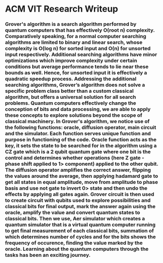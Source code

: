 # ACM VIT Research Writeup
### Grover's algorithm is a search algorithm performed by quantum computers that has effectively O(root n) complexity. Comparatively speaking, for a normal computer searching algorithms are limited to binary and linear search, whose complexity is O(log n) for sorted input and O(n) for unsorted input respectively. Additional searching algorithms have minor optimizations which improve complexity under certain conditions but average performance tends to lie near these bounds as well. Hence, for unsorted input it is effectively a quadratic speedup process. Addressing the additional searching algorithms, Grover’s algorithm does not solve a specific problem class better than a custom classical algorithm, but offers a universal solution for all search problems. Quantum computers effectively change the conception of bits and data processing, we are able to apply these concepts to explore solutions beyond the scope of classical machinery. In Grover's algorithm, we notice use of the following functions: oracle, diffusion operator, main circuit and the simulator. Each function serves unique function and purpose in functioning of the code. Oracle function acts as the key, it sets the state to be searched for in the algorithm using a CZ gate which is a 2 qubit quantum gate where one bit is the control and determines whether operations (here Z gate - phase shift applied to 1> component) applied to the other qubit. The diffusion operator amplifies the correct answer, flipping the values around the average, then applying hadamard gate to get all states in equal amplitude, move from amplitude to phase basis and use not gate to invert 0> state and then undo the effects by applying all gates again. Grover circuit is then used to create circuit with qubits used to explore possibilities and classical bits for final output, mark the answer again using the oracle, amplify the value and convert quantum states to classical bits. Then we use, Aer simulator which creates a quantum simulator that is a virtual quantum computer running to get final measurement of each classical bits, summation of which determines number of cycles and for the bits shows the frequency of occurence, finding the value marked by the oracle. Learning about the quantum computers through the tasks has been an exciting journey. 
